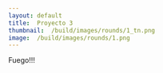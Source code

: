 ```yaml
---
layout:	default
title:	Proyecto 3
thumbnail:	/build/images/rounds/1_tn.png
image:	/build/images/rounds/1.png
---
```


Fuego!!!

